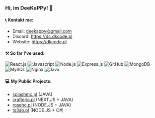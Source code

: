 ### Hi, im DeeKaPPy! 👋

#### 📞 Kontakt me:
- Email: deekappy@gmail.com
- Discord: https://dc.dkcode.pl
- Website: https://dkcode.pl

#### ⚒ So far I've used:
![React.js](https://img.shields.io/badge/-React.js-007494?style=flat&logo=react)
![Javascript](https://img.shields.io/badge/-Javascript-black?style=flat&logo=javascript)
![Node.js](https://img.shields.io/badge/-Node.js-black?style=flat&logo=Node.js)
![Express.js](https://img.shields.io/badge/-Express.js-black?style=flat&logo=Express)
![GitHub](https://img.shields.io/badge/-GitHub-181717?style=flat&logo=github)
![MongoDB](https://img.shields.io/badge/-MongoDB-black?style=flat&logo=mongodb)
![MySQL](https://img.shields.io/badge/-MySQL-black?style=flat&logo=mysql)
![Nginx](https://img.shields.io/badge/-Nginx-009136?style=flat&logo=nginx&logoColor=white)
![Java](https://img.shields.io/badge/-Java-e6322d?style=flat&logo=java)


#### 💻 My Public Projects:
- [splashmc.pl](https://splashmc.pl) (JAVA)
- [crafteria.pl](https://crafteria.pl) (NEXT.JS + JAVA)
- [rosehc.pl](https://rosehc.pl) (NODE.JS + JAVA)
- [ts3ab.pl](https://my.ts3ab.pl) (NODE.JS + C#)
